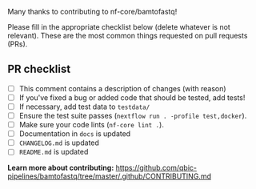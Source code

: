 Many thanks to contributing to nf-core/bamtofastq!

Please fill in the appropriate checklist below (delete whatever is not relevant). These are the most common things requested on pull requests (PRs).

## PR checklist
 - [ ] This comment contains a description of changes (with reason)
 - [ ] If you've fixed a bug or added code that should be tested, add tests!
 - [ ] If necessary, add test data to `testdata/` 
 - [ ] Ensure the test suite passes (`nextflow run . -profile test,docker`).
 - [ ] Make sure your code lints (`nf-core lint .`). 
 - [ ] Documentation in `docs` is updated
 - [ ] `CHANGELOG.md` is updated
 - [ ] `README.md` is updated

**Learn more about contributing:** https://github.com/qbic-pipelines/bamtofastq/tree/master/.github/CONTRIBUTING.md
